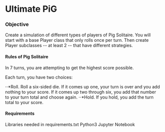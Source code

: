 # Ultimate PiG

### Objective
Create a simulation of different types of players of Pig Solitaire. You will start with a base Player class that only rolls once per turn. Then create Player subclasses -- at least 2 -- that have different strategies.

#### Rules of Pig Solitaire

In 7 turns, you are attempting to get the highest score possible.

Each turn, you have two choices:

⋅⋅*Roll. Roll a six-sided die. If it comes up one, your turn is over and you add nothing to your score. If it comes up two through six, you add that number to your turn total and choose again.
⋅⋅*Hold. If you hold, you add the turn total to your score.


#### Requirements
Libraries needed in requirements.txt
Python3
Jupyter Notebook
 
